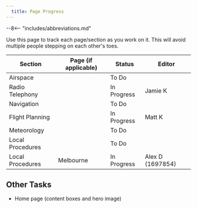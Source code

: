 ```yaml
---
  title: Page Progress
---
```


--8<-- "includes/abbreviations.md"

Use this page to track each page/section as you work on it. This will avoid multiple people stepping on each other's toes.

| Section | Page (if applicable) | Status | Editor |
| --- | --- | --- | --- |
| Airspace | | To Do | |
| Radio Telephony | | In Progress | Jamie K |
| Navigation | | To Do | |
| Flight Planning | | In Progress | Matt K |
| Meteorology | | To Do | |
| Local Procedures | | To Do | |
| Local Procedures | Melbourne | In Progress | Alex D (1697854) |

## Other Tasks
- Home page (content boxes and hero image)